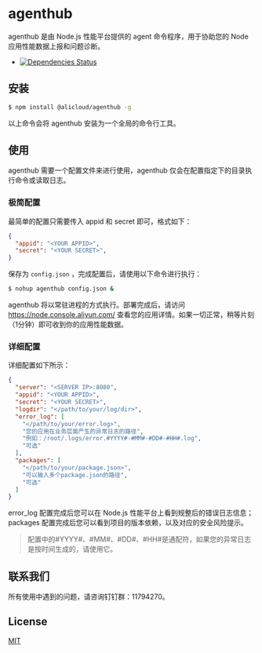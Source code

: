 agenthub
===========

agenthub 是由 Node.js 性能平台提供的 agent 命令程序，用于协助您的 Node 应用性能数据上报和问题诊断。

- [![Dependencies Status](https://david-dm.org/aliyun-node/@alicloud/agenthub.png)](https://david-dm.org/aliyun-node/@alicloud/agenthub)

## 安装

```sh
$ npm install @alicloud/agenthub -g
```

以上命令会将 agenthub 安装为一个全局的命令行工具。

## 使用
agenthub 需要一个配置文件来进行使用，agenthub 仅会在配置指定下的目录执行命令或读取日志。

### 极简配置

最简单的配置只需要传入 appid 和 secret 即可，格式如下：

```json
{
  "appid": "<YOUR APPID>",
  "secret": "<YOUR SECRET>",
}
```

保存为 `config.json` ，完成配置后，请使用以下命令进行执行：

```sh
$ nohup agenthub config.json &
```

agenthub 将以常驻进程的方式执行。部署完成后，请访问 <https://node.console.aliyun.com/> 查看您的应用详情。如果一切正常，稍等片刻（1分钟）即可收到你的应用性能数据。

### 详细配置

详细配置如下所示：

```json
{
  "server": "<SERVER IP>:8080",
  "appid": "<YOUR APPID>",
  "secret": "<YOUR SECRET>",
  "logdir": "</path/to/your/log/dir>",
  "error_log": [
    "</path/to/your/error.log>",
    "您的应用在业务层面产生的异常日志的路径",
    "例如：/root/.logs/error.#YYYY#-#MM#-#DD#-#HH#.log",
    "可选"
  ],
  "packages": [
    "</path/to/your/package.json>",
    "可以输入多个package.json的路径",
    "可选"
  ]
}
```
error_log 配置完成后您可以在 Node.js 性能平台上看到规整后的错误日志信息；packages 配置完成后您可以看到项目的版本依赖，以及对应的安全风险提示。

> 配置中的#YYYY#、#MM#、#DD#、#HH#是通配符，如果您的异常日志是按时间生成的，请使用它。

## 联系我们

所有使用中遇到的问题，请咨询钉钉群：11794270。

## License

[MIT](LICENSE)
